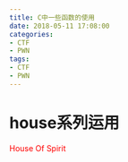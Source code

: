 ```yaml
---
title: C中一些函数的使用
date: 2018-05-11 17:08:00
categories:
- CTF
- PWN
tags:
- CTF
- PWN
---
```


# house系列运用

<font color="#FF0000">House Of Spirit </font>